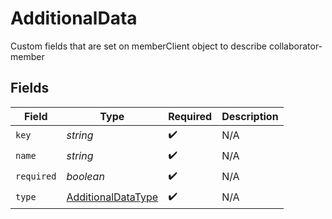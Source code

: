 # AdditionalData

Custom fields that are set on memberClient object to describe collaborator-member


## Fields

| Field                                                           | Type                                                            | Required                                                        | Description                                                     |
| --------------------------------------------------------------- | --------------------------------------------------------------- | --------------------------------------------------------------- | --------------------------------------------------------------- |
| `key`                                                           | *string*                                                        | :heavy_check_mark:                                              | N/A                                                             |
| `name`                                                          | *string*                                                        | :heavy_check_mark:                                              | N/A                                                             |
| `required`                                                      | *boolean*                                                       | :heavy_check_mark:                                              | N/A                                                             |
| `type`                                                          | [AdditionalDataType](../../models/shared/additionaldatatype.md) | :heavy_check_mark:                                              | N/A                                                             |